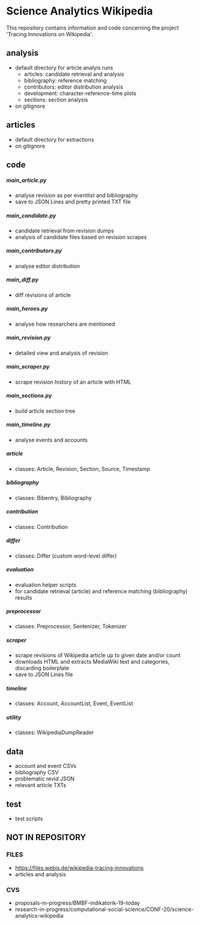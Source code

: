 # Science Analytics Wikipedia

This repository contains information and code concerning the project 'Tracing Innovations on Wikipedia'.

## analysis
- default directory for article analyis runs
  - articles: candidate retrieval and analysis
  - bibliography: reference matching
  - contributors: editor distribution analysis
  - development: character-reference-time plots
  - sections: section analysis
- on gitignore

## articles
- default directory for extractions
- on gitignore

## code
##### main_article.py
- analyse revision as per eventlist and bibliography
- save to JSON Lines and pretty printed TXT file
##### main_candidate.py
- candidate retrieval from revision dumps
- analysis of candidate files based on revision scrapes
##### main_contributors.py
- analyse editor distribution
##### main_diff.py
- diff revisions of article
##### main_heroes.py
- analyse how researchers are mentioned
##### main_revision.py
- detailed view and analysis of revision
##### main_scraper.py
- scrape revision history of an article with HTML
##### main_sections.py
- build article section tree
##### main_timeline.py
- analyse events and accounts
##### article
- classes: Article, Revision, Section, Source, Timestamp
##### bibliography
- classes: Bibentry, Bibliography
##### contribution
- classes: Contribution
##### differ
- classes: Differ (custom word-level differ)
##### evaluation
- evaluation helper scripts
- for candidate retrieval (article) and reference matching (bibliography) results
##### preprocessor
- classes: Preprocessor, Sentenizer, Tokenizer
##### scraper
- scrape revisions of Wikipedia article up to given date and/or count
- downloads HTML and extracts MediaWiki text and categories, discarding boilerplate
- save to JSON Lines file
##### timeline
- classes: Account, AccountList, Event, EventList
##### utility
- classes: WikipediaDumpReader

## data
- account and event CSVs
- bibliography CSV
- problematic revid JSON
- relevant article TXTs

## test
- test scripts

## NOT IN REPOSITORY
### FILES
- https://files.webis.de/wikipedia-tracing-innovations
- articles and analysis

### CVS
- proposals-in-progress/BMBF-indikatorik-19-today
- research-in-progress/computational-social-science/CONF-20/science-analytics-wikipedia


